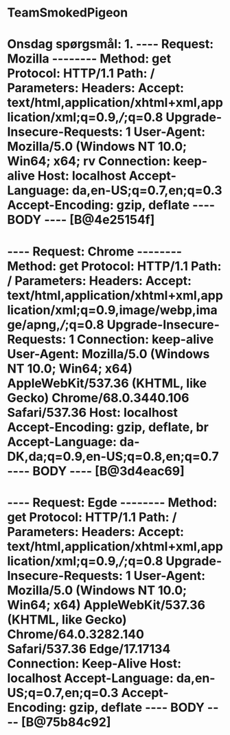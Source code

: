 # TeamSmokedPigeon

Onsdag spørgsmål:
1.
---- Request: Mozilla --------
Method: get
Protocol: HTTP/1.1
Path: /
Parameters:
Headers:
    Accept: text/html,application/xhtml+xml,application/xml;q=0.9,*/*;q=0.8
    Upgrade-Insecure-Requests: 1
    User-Agent: Mozilla/5.0 (Windows NT 10.0; Win64; x64; **rv**
    Connection: keep-alive
    Host: localhost
    Accept-Language: da,en-US;q=0.7,en;**q=0.3**
    Accept-Encoding: gzip, deflate
---- BODY ----
[B@4e25154f]
==============
---- Request: Chrome --------
Method: get
Protocol: HTTP/1.1
Path: /
Parameters:
Headers:
    Accept: text/html,application/xhtml+xml,application/xml;q=0.9,**image/webp,image/apng**,*/*;q=0.8
    Upgrade-Insecure-Requests: 1
    Connection: keep-alive
    User-Agent: Mozilla/5.0 (Windows NT 10.0; Win64; x64) **AppleWebKit/537.36 (KHTML, like Gecko) Chrome/68.0.3440.106 Safari/537.36**
    Host: localhost
    Accept-Encoding: gzip, deflate, **br**
    Accept-Language: **da-DK**,da;**q=0.9**,en-US;**q=0.8**,en;q=0.7
---- BODY ----
[B@3d4eac69]
==============
---- Request: Egde --------
Method: get
Protocol: HTTP/1.1
Path: /
Parameters:
Headers:
    Accept: text/html,application/xhtml+xml,application/xml;q=0.9,*/*;q=0.8
    Upgrade-Insecure-Requests: 1
    User-Agent: Mozilla/5.0 (Windows NT 10.0; Win64; x64) AppleWebKit/537.36 (KHTML, like Gecko) Chrome/64.0.3282.140 Safari/537.36 **Edge/17.17134**
    Connection: Keep-Alive
    Host: localhost
    Accept-Language: da,en-US;q=0.7,en;**q=0.3**
    Accept-Encoding: gzip, deflate
---- BODY ----
[B@75b84c92]
==============
